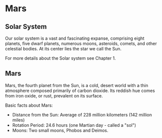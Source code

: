 # Mars

## Solar System

Our solar system is a vast and fascinating expanse, comprising eight planets, five dwarf planets, numerous moons, asteroids, comets, and other celestial bodies. At its center lies the star we call the Sun.

For more details about the Solar system see Chapter 1.

## Mars

Mars, the fourth planet from the Sun, is a cold, desert world with a thin atmosphere composed primarily of carbon dioxide.  Its reddish hue comes from iron oxide, or rust, prevalent on its surface. 

Basic facts about Mars:

- Distance from the Sun: Average of 228 million kilometers (142 million miles)
- Rotation Period: 24.6 hours (one Martian day - called a "sol")
- Moons: Two small moons, Phobos and Deimos.